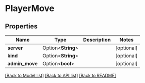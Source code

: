 # PlayerMove

## Properties

Name | Type | Description | Notes
------------ | ------------- | ------------- | -------------
**server** | Option<**String**> |  | [optional]
**kind** | Option<**String**> |  | [optional]
**admin_move** | Option<**bool**> |  | [optional]

[[Back to Model list]](../README.md#documentation-for-models) [[Back to API list]](../README.md#documentation-for-api-endpoints) [[Back to README]](../README.md)


